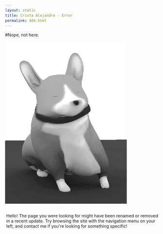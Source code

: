 ```yaml
---
layout: static
title: Crista Alejandre - Error
permalink: 404.html
---
```

#Nope, not here.

![404 corgi](/images/404-corgi.gif)

<div style="width: 500px; float: right;"><p>Hello! The page you were looking for might have been renamed or removed in a recent update. Try browsing the site with the navigation menu on your left, and contact me if you're looking for something specific!</p></div>





